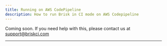 ```yaml
---
title: Running on AWS CodePipeline
description: How to run Brisk in CI mode on AWS Codepipeline
---
```


Coming soon. If you need help with this, please contact us at <support@briskci.com>

---
